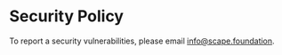 # Security Policy

To report a security vulnerabilities, please email [info@scape.foundation](mailto:info@scape.foundation).
